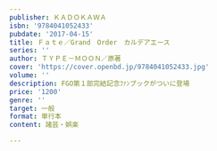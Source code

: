 ```yaml
---
publisher: ＫＡＤＯＫＡＷＡ
isbn: '9784041052433'
pubdate: '2017-04-15'
title: Ｆａｔｅ／Grand　Order　カルデアエース
series: ''
author: ＴＹＰＥ－ＭＯＯＮ／原著
cover: 'https://cover.openbd.jp/9784041052433.jpg'
volume: ''
description: FGO第１部完結記念ﾌｧﾝブックがついに登場
price: '1200'
genre: ''
target: 一般
format: 単行本
content: 諸芸・娯楽

---
```

